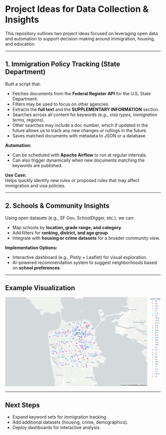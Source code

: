 # Project Ideas for Data Collection & Insights

This repository outlines two project ideas focused on leveraging open data and automation to support decision-making around immigration, housing, and education.

---

## 1. Immigration Policy Tracking (State Department)

Built a script that:
- Fetches documents from the **Federal Register API** for the U.S. State Department.
- Filters may be used to focus on other agencies  
- Extracts the **full text** and the **SUPPLEMENTARY INFORMATION** section.  
- Searches across all content for keywords (e.g., *visa types, immigration terms, regions*).  
- Other searches may include a doc number, which if updated in the future allows us to track any new changes or rullings in the future. 
- Saves matched documents with metadata to JSON or a database.  

**Automation:**  
- Can be scheduled with **Apache Airflow** to run at regular intervals.  
- Can also trigger dynamically when new documents matching the keywords are published.  

**Use Case:**  
Helps quickly identify new rules or proposed rules that may affect immigration and visa policies.

---

## 2. Schools & Community Insights

Using open datasets (e.g., SF Gov, SchoolDigger, etc.), we can:  
- Map schools by **location, grade range, and category**.  
- Add filters for **ranking, district, and age group**.  
- Integrate with **housing or crime datasets** for a broader community view.  

**Implementation Options:**  
- Interactive dashboard (e.g., Plotly + Leaflet) for visual exploration.  
- AI-powered recommendation system to suggest neighborhoods based on **school preferences**.  

---

## Example Visualization

![Example Map](newplot.png)  

---

## Next Steps
- Expand keyword sets for immigration tracking.  
- Add additional datasets (housing, crime, demographics).  
- Deploy dashboards for interactive analysis.  
